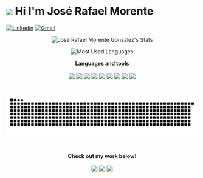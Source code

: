 <h1>
    <img src="https://res.cloudinary.com/dtpqmjmhk/image/upload/v1643927523/GitHub/gokurun_nox1i8.gif" width="30"/>
    Hi I'm José Rafael Morente
</h1>

[![Linkedin](https://img.shields.io/badge/-JoseMorente98-blue?style=flat-square&logo=LinkedIn&logoColor=white&link=https://www.linkedin.com/in/JoseMorente98/)](https://www.linkedin.com/in/JoseMorente98/)
[![Gmail](https://img.shields.io/badge/-JoseMorente98-red?style=flat-square&logo=Gmail&logoColor=white&link=mailto:josemorenteg98@gmail.com)](mailto:josemorenteg98@gmail.com)

<p align="center">
    <img src="https://github-readme-stats.vercel.app/api?username=JoseMorente98&show_icons=true&count_private=true&title_color=050404&text_color=60260d&icon_color=953f13&bg_color=F28700&hide_border=true" alt="José Rafael Morente González's Stats">
</p>
<p>
<p align="center">
    <img src="https://github-readme-stats.vercel.app/api/top-langs/?username=JoseMorente98&langs_count=7&layout=compact&title_color=050404&text_color=60260d&icon_color=953f13&bg_color=F28700&hide_border=true&hide=css,scss,html,less" alt="Most Used Languages" />
</p>

<p align="center">
  <strong>Languages and tools</strong>
  <br><br>
    <img src="https://img.shields.io/badge/-TypeScript-050404?style=for-the-badge&logo=TypeScript&logoColor=2c7cc4">
    <img src="https://img.shields.io/badge/-JavaScript-050404?style=for-the-badge&logo=JavaScript&logoColor=f3e31b">
    <img src="https://img.shields.io/badge/-Dart-050404?style=for-the-badge&logo=Dart&logoColor=045b9c">
    <img src="https://img.shields.io/badge/-Java-050404?style=for-the-badge&logo=Java&logoColor=red">
    <img src="https://img.shields.io/badge/-C%23-050404?style=for-the-badge&logo=cSharp&logoColor=1b9c23">
    <img src="https://img.shields.io/badge/-C++-050404?style=for-the-badge&logo=Cplusplus&logoColor=044484">
    <img src="https://img.shields.io/badge/-VB.NET-050404?style=for-the-badge&logo=dotnet&logoColor=044c8c">
    <img src="https://img.shields.io/badge/-Python-050404?style=for-the-badge&logo=Python&logoColor=fccc39">
    <img src="https://img.shields.io/badge/-PHP-050404?style=for-the-badge&logo=PHP&logoColor=7b7bb3">
</p>

<h1></h1>

![Snake animation](https://github.com/josemorente98/josemorente98/blob/output/github-contribution-grid-snake.svg)

<h1></h1>
<p align="center">
  <strong>Check out my work below!</strong>
  <br><br>
    <img src="https://badges.pufler.dev/visits/JoseMorente98/JoseMorente98?style=flat-square&color=black&logo=github&a=0">
    <img src="https://badges.pufler.dev/years/JoseMorente98?style=flat-square&color=black&logo=github&a=0">
    <img src="https://badges.pufler.dev/repos/JoseMorente98?style=flat-square&color=black&logo=github&a=0">
</p>